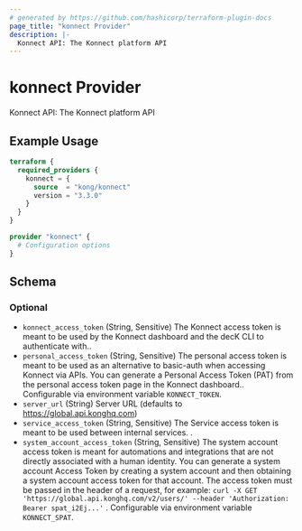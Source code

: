 ```yaml
---
# generated by https://github.com/hashicorp/terraform-plugin-docs
page_title: "konnect Provider"
description: |-
  Konnect API: The Konnect platform API
---
```


# konnect Provider

Konnect API: The Konnect platform API

## Example Usage

```terraform
terraform {
  required_providers {
    konnect = {
      source  = "kong/konnect"
      version = "3.3.0"
    }
  }
}

provider "konnect" {
  # Configuration options
}
```

<!-- schema generated by tfplugindocs -->
## Schema

### Optional

- `konnect_access_token` (String, Sensitive) The Konnect access token is meant to be used by the Konnect dashboard and the decK CLI to authenticate with..
- `personal_access_token` (String, Sensitive) The personal access token is meant to be used as an alternative to basic-auth when accessing Konnect via APIs. You can generate a Personal Access Token (PAT) from the personal access token page in the Konnect dashboard.. Configurable via environment variable `KONNECT_TOKEN`.
- `server_url` (String) Server URL (defaults to https://global.api.konghq.com)
- `service_access_token` (String, Sensitive) The Service access token is meant to be used between internal services.
.
- `system_account_access_token` (String, Sensitive) The system account access token is meant for automations and integrations that are not directly associated with a human identity.
You can generate a system account Access Token by creating a system account and then obtaining a system account access token for that account.
The access token must be passed in the header of a request, for example:
`curl -X GET 'https://global.api.konghq.com/v2/users/' --header 'Authorization: Bearer spat_i2Ej...'`
. Configurable via environment variable `KONNECT_SPAT`.
